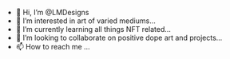 - 👋 Hi, I’m @LMDesigns
- 👀 I’m interested in art of varied mediums...
- 🌱 I’m currently learning all things NFT related...
- 💞️ I’m looking to collaborate on positive dope art and projects...
- 📫 How to reach me ...

<!---
LMDesigns/LMDesigns is a ✨ special ✨ repository because its `README.md` (this file) appears on your GitHub profile.
You can click the Preview link to take a look at your changes.
--->
